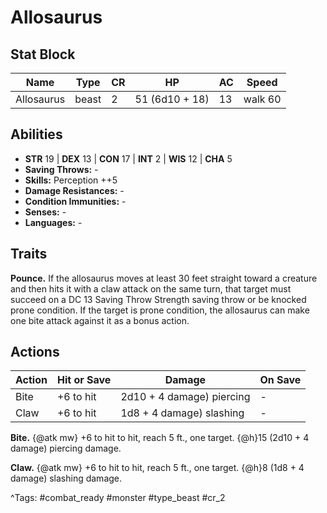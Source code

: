 # Allosaurus

## Stat Block

| Name | Type | CR | HP | AC | Speed |
|------|------|----|----|----|-------|
| Allosaurus | beast | 2 | 51 (6d10 + 18) | 13 | walk 60 |

## Abilities

- **STR** 19 | **DEX** 13 | **CON** 17 | **INT** 2 | **WIS** 12 | **CHA** 5
- **Saving Throws:** -  
- **Skills:** Perception ++5  
- **Damage Resistances:** -  
- **Condition Immunities:** -  
- **Senses:** -  
- **Languages:** -

## Traits

**Pounce.** If the allosaurus moves at least 30 feet straight toward a creature and then hits it with a claw attack on the same turn, that target must succeed on a DC 13 Saving Throw Strength saving throw or be knocked prone condition. If the target is prone condition, the allosaurus can make one bite attack against it as a bonus action.


## Actions

| Action | Hit or Save | Damage | On Save |
|--------|--------------|--------|----------|
| Bite | +6 to hit | 2d10 + 4 damage) piercing | - |
| Claw | +6 to hit | 1d8 + 4 damage) slashing | - |

**Bite.** {@atk mw} +6 to hit to hit, reach 5 ft., one target. {@h}15 (2d10 + 4 damage) piercing damage.

**Claw.** {@atk mw} +6 to hit to hit, reach 5 ft., one target. {@h}8 (1d8 + 4 damage) slashing damage.


^Tags: #combat_ready #monster #type_beast #cr_2